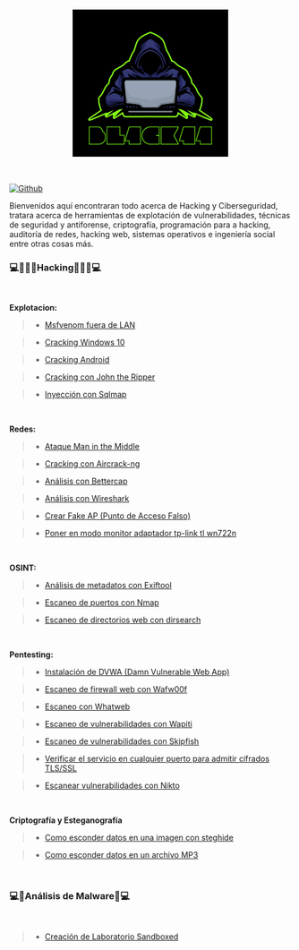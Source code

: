 
<br>

<p align="center">
<img src="Logotipo.jpg" width="278px">
</p>

<br>

[![Github](https://img.shields.io/badge/Github-bl4ck44-yellow?style=for-the-badge&logo=github)](https://github.com/bl4ck44)

Bienvenidos aquí encontraran todo acerca de Hacking y Ciberseguridad, tratara acerca de herramientas de explotación de vulnerabilidades, técnicas de seguridad y antiforense, criptografía, programación para a hacking, auditoría de redes, hacking web, sistemas operativos e ingeniería social entre otras cosas más.

### 💻👩🏻‍💻**Hacking**👩🏻‍💻💻

</br>

**Explotacion:**

> * [Msfvenom fuera de LAN](https://github.com/bl4ck44/Articulos/blob/master/Explotaci%C3%B3n/Msfvenom/Msfvenom.md)

> * [Cracking Windows 10](https://github.com/bl4ck44/Articulos/blob/master/Explotaci%C3%B3n/Cracking-Windows-10/Cracking.md)

> * [Cracking Android](https://github.com/bl4ck44/Articulos/blob/master/Explotaci%C3%B3n/Cracking-Android/Android.md)

> * [Cracking con John the Ripper](https://github.com/bl4ck44/Articulos/blob/master/Explotaci%C3%B3n/John-the-Ripper/John-the-Ripper.md)

> * [Inyección con Sqlmap](https://github.com/bl4ck44/Articulos/blob/master/Explotaci%C3%B3n/sqlmap/sqlmap.md)


<br>

**Redes:**

> * [Ataque Man in the Middle](https://github.com/bl4ck44/Articulos/blob/master/Redes/MITM/MITM.md)

> * [Cracking con Aircrack-ng](https://github.com/bl4ck44/Articulos/blob/master/Redes/Aircrack-ng/Aircrack-ng.md)
 
> * [Análisis con Bettercap](https://github.com/bl4ck44/Articulos/blob/master/Redes/Bettercap/Bettercap.md)

> * [Análisis con Wireshark](https://github.com/bl4ck44/Articulos/blob/master/Redes/Wireshark/Wireshark.md)

> * [Crear Fake AP (Punto de Acceso Falso)](https://github.com/bl4ck44/Articulos/blob/master/Redes/Fake-AP/fakeAP.md)

> * [Poner en modo monitor adaptador tp-link tl wn722n](https://github.com/bl4ck44/Articulos/blob/master/Redes/tlwn722n/tlwn722n.md)

<br>

**OSINT:**

> * [Análisis de metadatos con Exiftool](https://github.com/bl4ck44/Articulos/blob/master/OSINT/Exiftool/exiftool.md)

> * [Escaneo de puertos con Nmap](https://github.com/bl4ck44/Articulos/blob/master/OSINT/Nmap/Nmap.md)

> * [Escaneo de directorios web con dirsearch](https://github.com/bl4ck44/Articulos/blob/master/OSINT/dirsearch/dirsearch.md)


<br>

**Pentesting:**

> * [Instalación de DVWA (Damn Vulnerable Web App)](https://github.com/bl4ck44/Articulos/blob/master/Pentesting/DVWA/DVWA.md)

> * [Escaneo de firewall web con Wafw00f](https://github.com/bl4ck44/Articulos/blob/master/Pentesting/Wafw00f/Wafw00f.md)

> * [Escaneo con Whatweb](https://github.com/bl4ck44/Articulos/blob/master/Pentesting/Whatweb/Whatweb.md)

> * [Escaneo de vulnerabilidades con Wapiti](https://github.com/bl4ck44/Articulos/blob/master/Pentesting/Wapiti/Wapiti.md)

> * [Escaneo de vulnerabilidades con Skipfish](https://github.com/bl4ck44/Articulos/blob/master/Pentesting/Skipfish/Skipfish.md)

> * [Verificar el servicio en cualquier puerto para admitir cifrados TLS/SSL](https://github.com/bl4ck44/Articulos/blob/master/Pentesting/testssl.sh/testssl.sh.md)

> * [Escanear vulnerabilidades con Nikto](https://github.com/bl4ck44/Articulos/blob/master/Pentesting/Nikto/Nikto.md)

</br>

**Criptografía y Esteganografía**

> * [Como esconder datos en una imagen con steghide](https://github.com/bl4ck44/Articulos/blob/master/Criptograf%C3%ADa%20y%20Esteganograf%C3%ADa/steghide/steghide.md)

> * [Como esconder datos en un archivo MP3](https://github.com/bl4ck44/Articulos/blob/master/Criptograf%C3%ADa%20y%20Esteganograf%C3%ADa/Deep%20Sound/Readme.md)

<br>

### 💻👾**Análisis de Malware**👾💻

<br>

> * [Creación de Laboratorio Sandboxed](https://github.com/bl4ck44/Articulos/blob/master/An%C3%A1lisis-de-Malware/Sandboxed/Sandboxed.md)